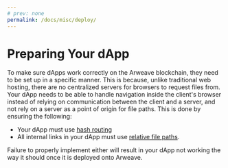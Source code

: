 ```yaml
---
# prev: none
permalink: /docs/misc/deploy/
---
```


# Preparing Your dApp

To make sure dApps work correctly on the Arweave blockchain, they need to be set up in a specific manner. This is because, unlike traditional web hosting, there are no centralized servers for browsers to request files from. Your dApp needs to be able to handle navigation inside the client's browser instead of relying on communication between the client and a server, and not rely on a server as a point of origin for file paths. This is done by ensuring the following:

- Your dApp must use [hash routing](routing.md) 
- All internal links in your dApp must use [relative file paths](paths.md).

Failure to properly implement either will result in your dApp not working the way it should once it is deployed onto Arweave.